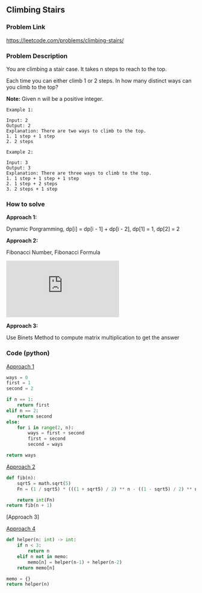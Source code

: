 ## Climbing Stairs

### Problem Link
https://leetcode.com/problems/climbing-stairs/

### Problem Description 

You are climbing a stair case. It takes n steps to reach to the top.

Each time you can either climb 1 or 2 steps. In how many distinct ways can you climb to the top?

**Note:** Given n will be a positive integer.

```
Example 1:

Input: 2
Output: 2
Explanation: There are two ways to climb to the top.
1. 1 step + 1 step
2. 2 steps

```

```
Example 2: 

Input: 3
Output: 3
Explanation: There are three ways to climb to the top.
1. 1 step + 1 step + 1 step
2. 1 step + 2 steps
3. 2 steps + 1 step

```

### How to solve 

**Approach 1:** 

Dynamic Porgramming, dp[i] = dp[i - 1] + dp[i - 2], dp[1] = 1, dp[2] = 2

**Approach 2:** 

Fibonacci Number, Fibonacci Formula

![Fibonacci Formula](https://latex.codecogs.com/gif.latex?F_n%20%3D%20%5Cfrac%7B1%7D%7B%5Csqrt5%7D%5B%28%5Cfrac%7B1%20&plus;%20%5Csqrt5%7D%7B2%7D%29%5E2%20-%20%28%5Cfrac%7B1%20-%20%5Csqrt5%7D%7B2%7D%29%5E2%5D)

**Approach 3:** 

Use Binets Method to compute matrix multiplication to get the answer

### Code (python)

[Approach 1](https://github.com/yanray/leetcode/blob/master/problems/0070Climbing_Stairs/0070Climbing_Stairs1.py)

```python
ways = 0
first = 1
second = 2

if n == 1:
    return first
elif n == 2:
    return second
else:
    for i in range(2, n):
        ways = first + second
        first = second
        second = ways

return ways
```

[Approach 2](https://github.com/yanray/leetcode/blob/master/problems/0070Climbing_Stairs/0070Climbing_Stairs2.py)

```python
def fib(n):
    sqrt5 = math.sqrt(5)
    Fn = (1 / sqrt5) * (((1 + sqrt5) / 2) ** n - ((1 - sqrt5) / 2) ** n)

    return int(Fn)
return fib(n + 1)
```


[Approach 3]


[Approach 4](https://github.com/yanray/leetcode/blob/master/problems/0070Climbing_Stairs/0070Climbing_Stairs4.py)

```python
def helper(n: int) -> int:
    if n < 3:
        return n
    elif n not in memo:
        memo[n] = helper(n-1) + helper(n-2)
    return memo[n]

memo = {}
return helper(n)
```
